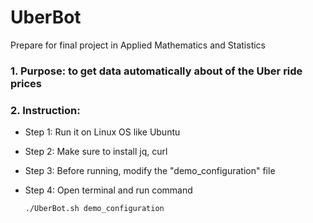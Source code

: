 # UberBot

Prepare for final project in Applied Mathematics and Statistics

### 1. Purpose: to get data automatically about of the Uber ride prices

### 2. Instruction:

- Step 1: Run it on Linux OS like Ubuntu
- Step 2: Make sure to install jq, curl 
- Step 3: Before running, modify the "demo_configuration" file
- Step 4: Open terminal and run command

	`./UberBot.sh demo_configuration`
